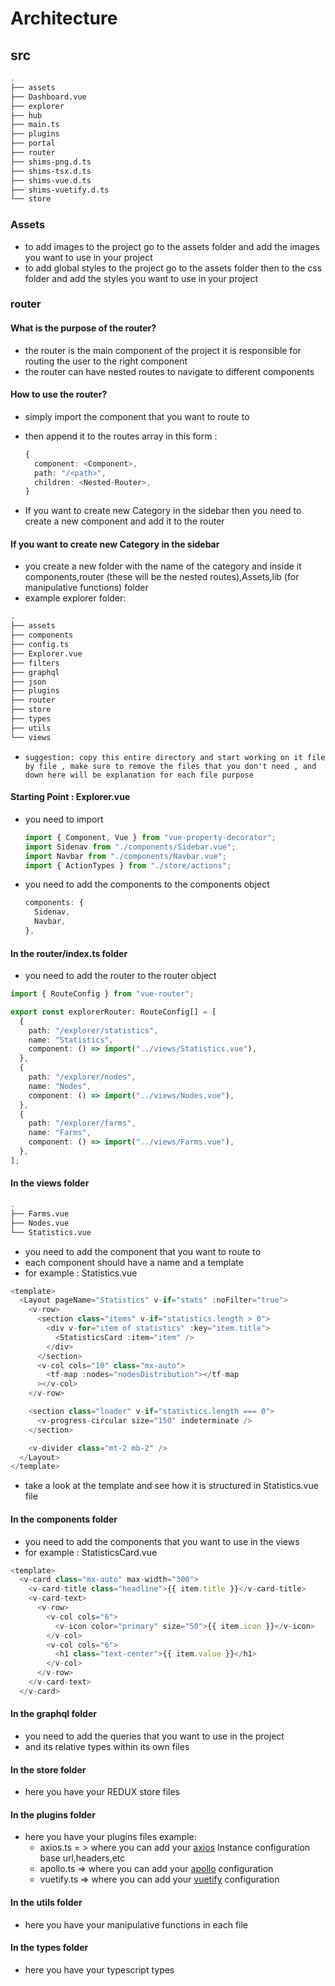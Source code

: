 # Architecture

## src

```bash
.
├── assets
├── Dashboard.vue
├── explorer
├── hub
├── main.ts
├── plugins
├── portal
├── router
├── shims-png.d.ts
├── shims-tsx.d.ts
├── shims-vue.d.ts
├── shims-vuetify.d.ts
└── store
```

### Assets

- to add images to the project go to the assets folder and add the images you want to use in your project
- to add global styles to the project go to the assets folder then to the css folder and add the styles you want to use in your project

### router

#### What is the purpose of the router?

- the router is the main component of the project it is responsible for routing the user to the right component
- the router can have nested routes to navigate to different components

#### How to use the router?

- simply import the component that you want to route to
- then append it to the routes array in this form :

  ```ts
  {
    component: <Component>,
    path: "/<path>",
    children: <Nested-Router>,
  }
  ```

- If you want to create new Category in the sidebar then you need to create a new component and add it to the router

#### If you want to create new Category in the sidebar

- you create a new folder with the name of the category and inside it components,router (these will be the nested routes),Assets,lib (for manipulative functions) folder
- example explorer folder:

```bash
.
├── assets
├── components
├── config.ts
├── Explorer.vue
├── filters
├── graphql
├── json
├── plugins
├── router
├── store
├── types
├── utils
└── views
```

- `suggestion: copy this entire directory and start working on it file by file , make sure to remove the files that you don't need , and down here will be explanation for each file purpose`

#### Starting Point : Explorer.vue

- you need to import

  ```ts
  import { Component, Vue } from "vue-property-decorator";
  import Sidenav from "./components/Sidebar.vue";
  import Navbar from "./components/Navbar.vue";
  import { ActionTypes } from "./store/actions";
  ```

- you need to add the components to the components object

  ```ts
  components: {
    Sidenav,
    Navbar,
  },
  ```

#### In the router/index.ts folder

- you need to add the router to the router object

```ts
import { RouteConfig } from "vue-router";

export const explorerRouter: RouteConfig[] = [
  {
    path: "/explorer/statistics",
    name: "Statistics",
    component: () => import("../views/Statistics.vue"),
  },
  {
    path: "/explorer/nodes",
    name: "Nodes",
    component: () => import("../views/Nodes.vue"),
  },
  {
    path: "/explorer/farms",
    name: "Farms",
    component: () => import("../views/Farms.vue"),
  },
];
```

#### In the views folder

```bash
.
├── Farms.vue
├── Nodes.vue
└── Statistics.vue
```

- you need to add the component that you want to route to
- each component should have a name and a template
- for example : Statistics.vue

```js
<template>
  <Layout pageName="Statistics" v-if="stats" :noFilter="true">
    <v-row>
      <section class="items" v-if="statistics.length > 0">
        <div v-for="item of statistics" :key="item.title">
          <StatisticsCard :item="item" />
        </div>
      </section>
      <v-col cols="10" class="mx-auto">
        <tf-map :nodes="nodesDistribution"></tf-map
      ></v-col>
    </v-row>

    <section class="loader" v-if="statistics.length === 0">
      <v-progress-circular size="150" indeterminate />
    </section>

    <v-divider class="mt-2 mb-2" />
  </Layout>
</template>
```

- take a look at the template and see how it is structured in Statistics.vue file

#### In the components folder

- you need to add the components that you want to use in the views
- for example : StatisticsCard.vue

```js
<template>
  <v-card class="mx-auto" max-width="300">
    <v-card-title class="headline">{{ item.title }}</v-card-title>
    <v-card-text>
      <v-row>
        <v-col cols="6">
          <v-icon color="primary" size="50">{{ item.icon }}</v-icon>
        </v-col>
        <v-col cols="6">
          <h1 class="text-center">{{ item.value }}</h1>
        </v-col>
      </v-row>
    </v-card-text>
  </v-card>
```

#### In the graphql folder

- you need to add the queries that you want to use in the project
- and its relative types within its own files

#### In the store folder

- here you have your REDUX store files

#### In the plugins folder

- here you have your plugins files example:
  - axios.ts = > where you can add your [axios](https://axios-http.com/docs/instance) Instance configuration base url,headers,etc
  - apollo.ts => where you can add your [apollo](https://www.apollographql.com/docs/) configuration
  - vuetify.ts => where you can add your [vuetify](https://vuetifyjs.com/en/getting-started/quick-start/) configuration

#### In the utils folder

- here you have your manipulative functions in each file

#### In the types folder

- here you have your typescript types
